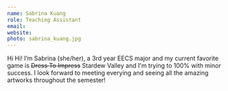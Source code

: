 ```yaml
---
name: Sabrina Kuang
role: Teaching Assistant
email:
website:
photo: sabrina_kuang.jpg
---
```


Hi Hi! I’m Sabrina (she/her), a 3rd year EECS major and my current favorite game is ~~Dress To Impress~~ Stardew Valley and I'm trying to 100% with minor success. I look forward to meeting everying and seeing all the amazing artworks throughout the semester! 

